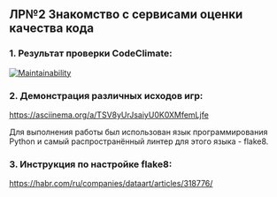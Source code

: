 ## ЛР№2 Знакомство с сервисами оценки качества кода

### 1. Результат проверки CodeClimate:

[![Maintainability](https://api.codeclimate.com/v1/badges/00d0559d78ea448aec1b/maintainability)](https://codeclimate.com/github/dmitriy-kuleshov/lw2_methodology/maintainability)

### 2. Демонстрация различных исходов игр:

https://asciinema.org/a/TSV8yUrJsaiyU0K0XMfemLjfe

Для выполнения работы был использован язык программирования Python и самый распространённый линтер для этого языка - flake8.

### 3. Инструкция по настройке flake8:

https://habr.com/ru/companies/dataart/articles/318776/
